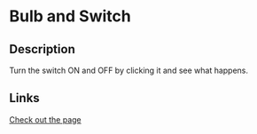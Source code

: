 # Bulb and Switch

## Description

Turn the switch ON and OFF by clicking it and see what happens.

## Links

[Check out the page](https://linkwithabhay.github.io/BulbAndSwitch/)
